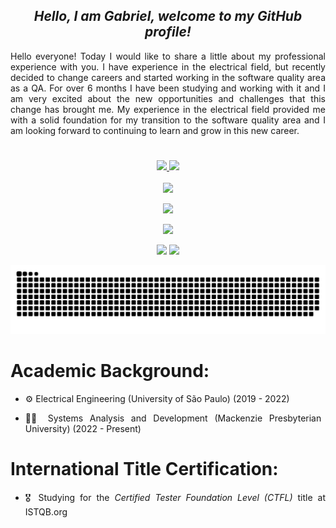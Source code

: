 <span align="center">


## *Hello, I am Gabriel, welcome to my GitHub profile!*

</span>

<span align="justify">
  
Hello everyone! Today I would like to share a little about my professional experience with you. I have experience in the electrical field, but recently decided to change careers and started working in the software quality area as a QA. For over 6 months I have been studying and working with it and I am very excited about the new opportunities and challenges that this change has brought me. My experience in the electrical field provided me with a solid foundation for my transition to the software quality area and I am looking forward to continuing to learn and grow in this new career.
  
</span>

#

<span align="center">
  
<div align="center">
  <a href="https://github.com/gabrieltss">
  <img height="170em" src="https://github-readme-stats.vercel.app/api?username=gabrieltss&show_icons=true&theme=codeSTACKr&include_all_commits=true&count_private=true"/>
  <img height="170em" src="https://github-readme-stats.vercel.app/api/top-langs/?username=gabrieltss&layout=compact&langs_count=7&theme=codeSTACKr"/>
</div>
<div style="display: inline_block"><br>

  <a href="https://skillicons.dev">
    <img src="https://skillicons.dev/icons?i=py,js,java,cs" />
  </a>

</p>
  
 <p align="center">
  <a href="https://skillicons.dev">
    <img src="https://skillicons.dev/icons?i=gherkin,jenkins,kubernetes,selenium" />
  </a>
 </p>
  
  <p align="center">
  <a href="https://skillicons.dev">
    <img src="https://skillicons.dev/icons?i=git,github,gitlab,visualstudio,vscode,idea" />
  </a>
 </p>

</div>
  
 
<div> 

<div> 

  <a href = "mailto:gtrindadesilva@gmail.com"><img src="https://img.shields.io/badge/-Gmail-%23333?style=for-the-badge&logo=gmail&logoColor=red" target="_blank"></a>
  <a href="https://www.linkedin.com/in/trindadeqa/" target="_blank"><img src="https://img.shields.io/badge/-LinkedIn-%230077B5?style=for-the-badge&logo=linkedin&logoColor=white" target="_blank"></a> 
  
</div>
 
  ![Snake animation](https://raw.githubusercontent.com/Platane/snk/output/github-contribution-grid-snake.svg)
 
</div>
  
  </span>
  
<span align="justify">
 
# Academic Background:

- ⚙  Electrical Engineering (University of São Paulo) (2019 - 2022)

- 👨‍💻 Systems Analysis and Development (Mackenzie Presbyterian University) (2022 - Present)
  

# International Title Certification: 

- 🎖️  Studying for the *Certified Tester Foundation Level (CTFL)* title at ISTQB.org
 
  
</span>
